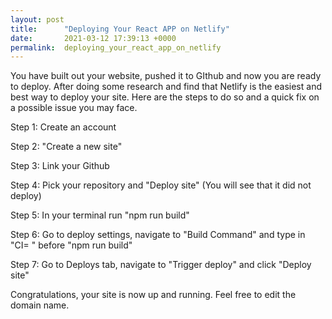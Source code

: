 ```yaml
---
layout: post
title:      "Deploying Your React APP on Netlify"
date:       2021-03-12 17:39:13 +0000
permalink:  deploying_your_react_app_on_netlify
---
```



You have built out your website, pushed it to GIthub and now you are ready to deploy. After doing some research and find that Netlify is the easiest and best way to deploy your site. Here are the steps to do so and a quick fix on a possible issue you may face.

Step 1: Create an account

Step 2: "Create a new site"

Step 3: Link your Github

Step 4: Pick your repository and "Deploy site" (You will see that it did not deploy)

Step 5: In your terminal run "npm run build"

Step 6: Go to deploy settings, navigate to "Build Command" and type in "CI= " before "npm run build"

Step 7: Go to Deploys tab, navigate to "Trigger deploy" and click "Deploy site"

Congratulations, your site is now up and running. Feel free to edit the domain name.





